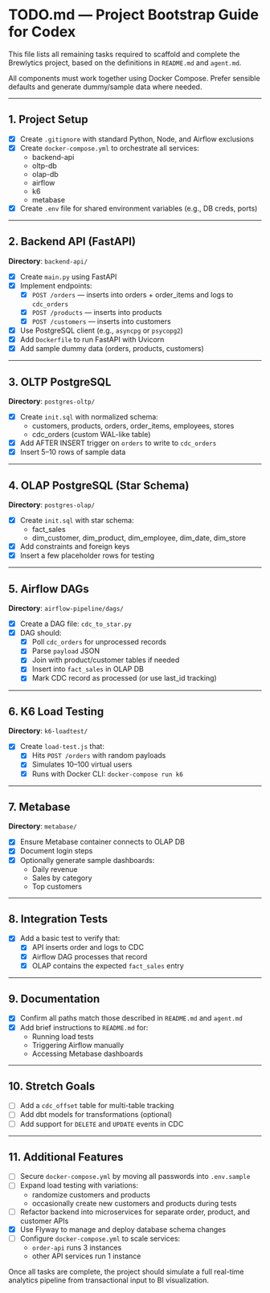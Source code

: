 # TODO.md — Project Bootstrap Guide for Codex

This file lists all remaining tasks required to scaffold and complete the Brewlytics project, based on the definitions in `README.md` and `agent.md`.

All components must work together using Docker Compose. Prefer sensible defaults and generate dummy/sample data where needed.

---

## 1. Project Setup

- [x] Create `.gitignore` with standard Python, Node, and Airflow exclusions
- [x] Create `docker-compose.yml` to orchestrate all services:
  - backend-api
  - oltp-db
  - olap-db
  - airflow
  - k6
  - metabase
- [x] Create `.env` file for shared environment variables (e.g., DB creds, ports)

---

## 2. Backend API (FastAPI)

**Directory**: `backend-api/`

- [x] Create `main.py` using FastAPI
- [x] Implement endpoints:
  - [x] `POST /orders` — inserts into orders + order_items and logs to `cdc_orders`
  - [x] `POST /products` — inserts into products
  - [x] `POST /customers` — inserts into customers
- [x] Use PostgreSQL client (e.g., `asyncpg` or `psycopg2`)
- [x] Add `Dockerfile` to run FastAPI with Uvicorn
- [x] Add sample dummy data (orders, products, customers)

---

## 3. OLTP PostgreSQL

**Directory**: `postgres-oltp/`

- [x] Create `init.sql` with normalized schema:
  - customers, products, orders, order_items, employees, stores
  - cdc_orders (custom WAL-like table)
- [x] Add AFTER INSERT trigger on `orders` to write to `cdc_orders`
- [x] Insert 5–10 rows of sample data

---

## 4. OLAP PostgreSQL (Star Schema)

**Directory**: `postgres-olap/`

- [x] Create `init.sql` with star schema:
  - fact_sales
  - dim_customer, dim_product, dim_employee, dim_date, dim_store
- [x] Add constraints and foreign keys
- [x] Insert a few placeholder rows for testing

---

## 5. Airflow DAGs

**Directory**: `airflow-pipeline/dags/`

- [x] Create a DAG file: `cdc_to_star.py`
- [x] DAG should:
  - [x] Poll `cdc_orders` for unprocessed records
  - [x] Parse `payload` JSON
  - [x] Join with product/customer tables if needed
  - [x] Insert into `fact_sales` in OLAP DB
  - [x] Mark CDC record as processed (or use last_id tracking)

---

## 6. K6 Load Testing

**Directory**: `k6-loadtest/`

- [x] Create `load-test.js` that:
  - [x] Hits `POST /orders` with random payloads
  - [x] Simulates 10–100 virtual users
  - [x] Runs with Docker CLI: `docker-compose run k6`

---

## 7. Metabase

**Directory**: `metabase/`

- [x] Ensure Metabase container connects to OLAP DB
- [x] Document login steps
- [x] Optionally generate sample dashboards:
  - Daily revenue
  - Sales by category
  - Top customers

---

## 8. Integration Tests

- [x] Add a basic test to verify that:
  - [x] API inserts order and logs to CDC
  - [x] Airflow DAG processes that record
  - [x] OLAP contains the expected `fact_sales` entry

---

## 9. Documentation

- [x] Confirm all paths match those described in `README.md` and `agent.md`
- [x] Add brief instructions to `README.md` for:
  - Running load tests
  - Triggering Airflow manually
  - Accessing Metabase dashboards

---

## 10. Stretch Goals

- [ ] Add a `cdc_offset` table for multi-table tracking
- [ ] Add dbt models for transformations (optional)
- [ ] Add support for `DELETE` and `UPDATE` events in CDC

---

## 11. Additional Features

- [ ] Secure `docker-compose.yml` by moving all passwords into `.env.sample`
- [ ] Expand load testing with variations:
  - randomize customers and products
  - occasionally create new customers and products during tests
- [ ] Refactor backend into microservices for separate order, product, and customer APIs
- [x] Use Flyway to manage and deploy database schema changes
- [ ] Configure `docker-compose.yml` to scale services:
  - `order-api` runs 3 instances
  - other API services run 1 instance

Once all tasks are complete, the project should simulate a full real-time analytics pipeline from transactional input to BI visualization.

